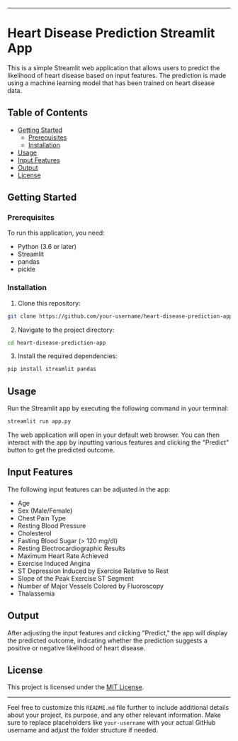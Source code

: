 
---

# Heart Disease Prediction Streamlit App

This is a simple Streamlit web application that allows users to predict the likelihood of heart disease based on input features. The prediction is made using a machine learning model that has been trained on heart disease data.

## Table of Contents

- [Getting Started](#getting-started)
  - [Prerequisites](#prerequisites)
  - [Installation](#installation)
- [Usage](#usage)
- [Input Features](#input-features)
- [Output](#output)
- [License](#license)

## Getting Started

### Prerequisites

To run this application, you need:

- Python (3.6 or later)
- Streamlit
- pandas
- pickle

### Installation

1. Clone this repository:

```bash
git clone https://github.com/your-username/heart-disease-prediction-app.git
```

2. Navigate to the project directory:

```bash
cd heart-disease-prediction-app
```

3. Install the required dependencies:

```bash
pip install streamlit pandas
```

## Usage

Run the Streamlit app by executing the following command in your terminal:

```bash
streamlit run app.py
```

The web application will open in your default web browser. You can then interact with the app by inputting various features and clicking the "Predict" button to get the predicted outcome.

## Input Features

The following input features can be adjusted in the app:

- Age
- Sex (Male/Female)
- Chest Pain Type
- Resting Blood Pressure
- Cholesterol
- Fasting Blood Sugar (> 120 mg/dl)
- Resting Electrocardiographic Results
- Maximum Heart Rate Achieved
- Exercise Induced Angina
- ST Depression Induced by Exercise Relative to Rest
- Slope of the Peak Exercise ST Segment
- Number of Major Vessels Colored by Fluoroscopy
- Thalassemia

## Output

After adjusting the input features and clicking "Predict," the app will display the predicted outcome, indicating whether the prediction suggests a positive or negative likelihood of heart disease.

## License

This project is licensed under the [MIT License](LICENSE).

---

Feel free to customize this `README.md` file further to include additional details about your project, its purpose, and any other relevant information. Make sure to replace placeholders like `your-username` with your actual GitHub username and adjust the folder structure if needed.